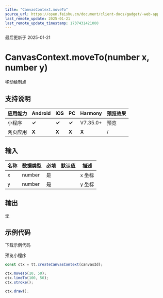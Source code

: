 ```yaml
---
title: "CanvasContext.moveTo"
source_url: https://open.feishu.cn/document/client-docs/gadget/-web-app-api/interface/canvas-drawing/canvascontext/canvascontext-moveTo
last_remote_update: 2025-01-21
last_remote_update_timestamp: 1737431421000
---
```

最后更新于 2025-01-21

# CanvasContext.moveTo(number x, number y)

移动绘制点

## 支持说明

应用能力 | Android | iOS | PC | Harmony | 预览效果
--- | --- | --- | --- | --- | ---
小程序 | **✓** | **✓** | **✓** | V7.35.0+ | 预览
网页应用 | **X** | **X** | **X** | **X** | /

## 输入

名称 | 数据类型 | 必填 | 默认值 | 描述
--- | --- | --- | --- | ---
x | number | 是 |  | x 坐标
y | number | 是 |  | y 坐标

## 输出

无

## 示例代码

<md-download-code href="https://open.feishu.cn/document/uYjL24iN/uYDM04iNwQjL2ADN" mobileDisplay="none">下载示例代码</md-download-code>

<div style="display: flex">
    预览小程序

</div> 

```javascript
const ctx = tt.createCanvasContext(canvasId);

ctx.moveTo(10, 50);
ctx.lineTo(100, 50);
ctx.stroke();

ctx.draw();
```
